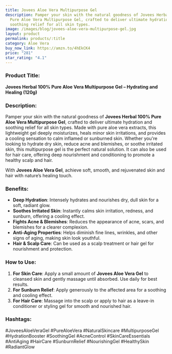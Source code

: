 ```yaml
---
title: Jovees Aloe Vera Multipurpose Gel
description: Pamper your skin with the natural goodness of Jovees Herbal 100%
  Pure Aloe Vera Multipurpose Gel, crafted to deliver ultimate hydration and
  soothing relief for all skin types.
image: /images/blog/jovees-aloe-vera-multipurpose-gel.jpg
layout: product
permalink: products/:title
category: Aloe Vera
buy_now_link: https://amzn.to/4hEkCK4
price: "281"
star_rating: "4.1"
---
```

### Product Title:
**Jovees Herbal 100% Pure Aloe Vera Multipurpose Gel – Hydrating and Healing (120g)**

### Description:
Pamper your skin with the natural goodness of **Jovees Herbal 100% Pure Aloe Vera Multipurpose Gel**, crafted to deliver ultimate hydration and soothing relief for all skin types. Made with pure aloe vera extracts, this lightweight gel deeply moisturizes, heals minor skin irritations, and provides a cooling sensation to calm inflamed or sunburned skin. Whether you're looking to hydrate dry skin, reduce acne and blemishes, or soothe irritated skin, this multipurpose gel is the perfect natural solution. It can also be used for hair care, offering deep nourishment and conditioning to promote a healthy scalp and hair.

With **Jovees Aloe Vera Gel**, achieve soft, smooth, and rejuvenated skin and hair with nature’s healing touch.

### Benefits:
- **Deep Hydration**: Intensely hydrates and nourishes dry, dull skin for a soft, radiant glow.
- **Soothes Irritated Skin**: Instantly calms skin irritation, redness, and sunburn, offering a cooling effect.
- **Fights Acne & Blemishes**: Reduces the appearance of acne, scars, and blemishes for a clearer complexion.
- **Anti-Aging Properties**: Helps diminish fine lines, wrinkles, and other signs of aging, making skin look youthful.
- **Hair & Scalp Care**: Can be used as a scalp treatment or hair gel for nourishment and protection.

### How to Use:
1. **For Skin Care**: Apply a small amount of **Jovees Aloe Vera Gel** to cleansed skin and gently massage until absorbed. Use daily for best results.
2. **For Sunburn Relief**: Apply generously to the affected area for a soothing and cooling effect.
3. **For Hair Care**: Massage into the scalp or apply to hair as a leave-in conditioner or styling gel for smooth and nourished hair.

### Hashtags:
#JoveesAloeVeraGel #PureAloeVera #NaturalSkincare #MultipurposeGel #HydrationBooster #SoothingGel #AcneControl #SkinCareEssentials #AntiAging #HairCare #SunburnRelief #NourishingGel #HealthySkin #RadiantGlow
